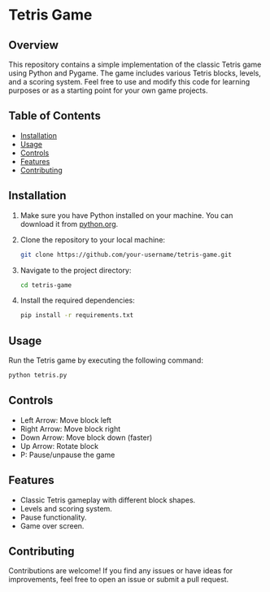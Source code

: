 # Tetris Game

## Overview

This repository contains a simple implementation of the classic Tetris game using Python and Pygame. The game includes various Tetris blocks, levels, and a scoring system. Feel free to use and modify this code for learning purposes or as a starting point for your own game projects.

## Table of Contents

- [Installation](#installation)
- [Usage](#usage)
- [Controls](#controls)
- [Features](#features)
- [Contributing](#contributing)

## Installation

1. Make sure you have Python installed on your machine. You can download it from [python.org](https://www.python.org/).

2. Clone the repository to your local machine:

   ```bash
   git clone https://github.com/your-username/tetris-game.git
   ```

3. Navigate to the project directory:

   ```bash
   cd tetris-game
   ```

4. Install the required dependencies:

   ```bash
   pip install -r requirements.txt
   ```

## Usage

Run the Tetris game by executing the following command:

```bash
python tetris.py
```

## Controls

- Left Arrow: Move block left
- Right Arrow: Move block right
- Down Arrow: Move block down (faster)
- Up Arrow: Rotate block
- P: Pause/unpause the game

## Features

- Classic Tetris gameplay with different block shapes.
- Levels and scoring system.
- Pause functionality.
- Game over screen.

## Contributing

Contributions are welcome! If you find any issues or have ideas for improvements, feel free to open an issue or submit a pull request.
